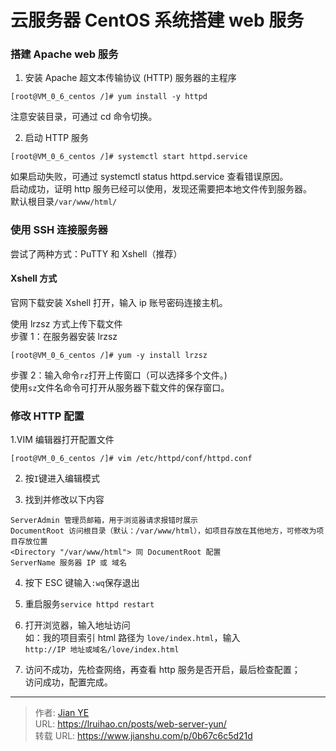 # 云服务器 CentOS 系统搭建 web 服务


### 搭建 Apache web 服务

1. 安装 Apache 超文本传输协议 (HTTP) 服务器的主程序

```
[root@VM_0_6_centos /]# yum install -y httpd
```

注意安装目录，可通过 cd 命令切换。

2. 启动 HTTP 服务

```
[root@VM_0_6_centos /]# systemctl start httpd.service
```

如果启动失败，可通过 systemctl status httpd.service 查看错误原因。  
启动成功，证明 http 服务已经可以使用，发现还需要把本地文件传到服务器。  
默认根目录`/var/www/html/`

### 使用 SSH 连接服务器

尝试了两种方式：PuTTY 和 Xshell（推荐）

#### Xshell 方式

官网下载安装 Xshell 打开，输入 ip 账号密码连接主机。

使用 lrzsz 方式上传下载文件  
步骤 1：在服务器安装 lrzsz

```
[root@VM_0_6_centos /]# yum -y install lrzsz
```

步骤 2：输入命令`rz`打开上传窗口（可以选择多个文件。)  
使用`sz`文件名命令可打开从服务器下载文件的保存窗口。

### 修改 HTTP 配置

1.VIM 编辑器打开配置文件

```
[root@VM_0_6_centos /]# vim /etc/httpd/conf/httpd.conf
```

2. 按`I`键进入编辑模式

3. 找到并修改以下内容

```
ServerAdmin 管理员邮箱，用于浏览器请求报错时展示
DocumentRoot 访问根目录（默认：/var/www/html），如项目存放在其他地方，可修改为项目存放位置
<Directory "/var/www/html"> 同 DocumentRoot 配置
ServerName 服务器 IP 或 域名
```

4. 按下 ESC 键输入`:wq`保存退出

5. 重启服务`service httpd restart`

6. 打开浏览器，输入地址访问  
   如：我的项目索引 html 路径为 `love/index.html`，输入  
   `http://IP 地址或域名/love/index.html`

7. 访问不成功，先检查网络，再查看 http 服务是否开启，最后检查配置；  
   访问成功，配置完成。


---

> 作者: [Jian YE](https://github.com/jianye0428)  
> URL: https://lruihao.cn/posts/web-server-yun/  
> 转载 URL: https://www.jianshu.com/p/0b67c6c5d21d

